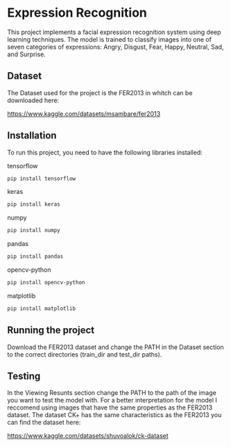 # Expression Recognition
 
This project implements a facial expression recognition system using deep learning techniques. The model is trained to classify images into one of seven categories of expressions: Angry, Disgust, Fear, Happy, Neutral, Sad, and Surprise.

## Dataset

The Dataset used for the project is the FER2013 in whitch can be downloaded here:

https://www.kaggle.com/datasets/msambare/fer2013

## Installation
To run this project, you need to have the following libraries installed:

tensorflow

```bash
pip install tensorflow
```

keras

```bash
pip install keras
```

numpy

```bash
pip install numpy
```

pandas

```bash
pip install pandas
```

opencv-python

```bash
pip install opencv-python
```

matplotlib

```bash
pip install matplotlib
```

## Running the project

Download the FER2013 dataset and change the PATH in the Dataset section to the correct directories (train_dir and test_dir paths).

## Testing

In the Viewing Resunts section change the PATH to the path of the image you want to test the model with. For a better interpretation for the model I reccomend using images that have the same properties as the FER2013 dataset. The dataset CK+ has the same characteristics as the FER2013 you can find the dataset here: 

https://www.kaggle.com/datasets/shuvoalok/ck-dataset
